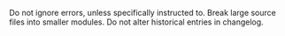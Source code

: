 Do not ignore errors, unless specifically instructed to.
Break large source files into smaller modules.
Do not alter historical entries in changelog.
